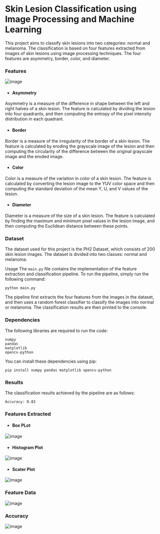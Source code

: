 # Skin Lesion Classification using Image Processing and Machine Learning
This project aims to classify skin lesions into two categories: normal and melanoma. The classification is based on four features extracted from images of skin lesions using image processing techniques. The four features are asymmetry, border, color, and diameter.

### Features
![image](https://user-images.githubusercontent.com/88136810/233147528-5d05ac30-e289-48c4-b82c-1de3462ad65d.png)

- #### Asymmetry
Asymmetry is a measure of the difference in shape between the left and right halves of a skin lesion. The feature is calculated by dividing the lesion into four quadrants, and then computing the entropy of the pixel intensity distribution in each quadrant.

- #### Border
Border is a measure of the irregularity of the border of a skin lesion. The feature is calculated by eroding the grayscale image of the lesion and then computing the circularity of the difference between the original grayscale image and the eroded image.

- #### Color
Color is a measure of the variation in color of a skin lesion. The feature is calculated by converting the lesion image to the YUV color space and then computing the standard deviation of the mean Y, U, and V values of the lesion.

- #### Diameter
Diameter is a measure of the size of a skin lesion. The feature is calculated by finding the maximum and minimum pixel values in the lesion image, and then computing the Euclidean distance between these points.

### Dataset
The dataset used for this project is the PH2 Dataset, which consists of 200 skin lesion images. The dataset is divided into two classes: normal and melanoma.

Usage
The `main.py` file contains the implementation of the feature extraction and classification pipeline. To run the pipeline, simply run the following command:

```
python main.py
```
The pipeline first extracts the four features from the images in the dataset, and then uses a random forest classifier to classify the images into normal or melanoma. The classification results are then printed to the console.

### Dependencies
The following libraries are required to run the code:
```
numpy
pandas
matplotlib
opencv-python
```
You can install these dependencies using pip:
```
pip install numpy pandas matplotlib opencv-python
```
### Results
The classification results achieved by the pipeline are as follows:
```
Accuracy: 0.83
```
### Features Extracted
- #### Box PLot
![image](https://user-images.githubusercontent.com/88136810/233146693-50e2894f-878e-4a3b-b751-2fd796ba84df.png)
- #### Histogram Plot
![image](https://user-images.githubusercontent.com/88136810/233146814-7a099878-0e63-4659-a2ff-f6afe8c22966.png)

- #### Scater Plot
![image](https://user-images.githubusercontent.com/88136810/233146903-b4bd9e5a-eb1a-47ba-8149-ce8240c41c8f.png)

### Feature Data
![image](https://user-images.githubusercontent.com/88136810/233147382-b86f1931-3044-40d9-a01d-c62f91c64575.png)
 ### Accuracy
![image](https://user-images.githubusercontent.com/88136810/233147450-a6083e4e-f218-4111-be86-f10386ec0ea0.png)



